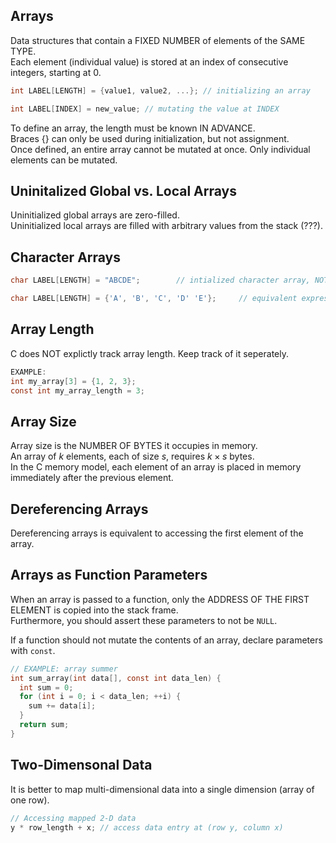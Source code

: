 ## Arrays
Data structures that contain a FIXED NUMBER of elements of the SAME TYPE. <br>
Each element (individual value) is stored at an index of consecutive integers, starting at 0.
```C
int LABEL[LENGTH] = {value1, value2, ...}; // initializing an array

int LABEL[INDEX] = new_value; // mutating the value at INDEX

```
To define an array, the length must be known IN ADVANCE.<br>
Braces {} can only be used during initialization, but not assignment. <br>
Once defined, an entire array cannot be mutated at once. Only individual elements can be mutated. 

## Uninitalized Global vs. Local Arrays
Uninitialized global arrays are zero-filled. <br>
Uninitialized local arrays are filled with arbitrary values from the stack (???).

## Character Arrays
```C
char LABEL[LENGTH] = "ABCDE";        // intialized character array, NOT a string

char LABEL[LENGTH] = {'A', 'B', 'C', 'D' 'E'};     // equivalent expression

```

## Array Length
C does NOT explictly track array length. Keep track of it seperately.
```C
EXAMPLE: 
int my_array[3] = {1, 2, 3};
const int my_array_length = 3;

```

## Array Size
Array size is the NUMBER OF BYTES it occupies in memory. <br>
An array of $k$ elements, each of size $s$, requires $k \times s$ bytes. <br>
In the C memory model, each element of an array is placed in memory immediately after the previous element. 

## Dereferencing Arrays
Dereferencing arrays is equivalent to accessing the first element of the array. 

## Arrays as Function Parameters
When an array is passed to a function, only the ADDRESS OF THE FIRST ELEMENT is copied into the stack frame. <br> 
Furthermore, you should assert these parameters to not be `NULL`. <br>

If a function should not mutate the contents of an array, declare parameters with `const`. <br>
```C
// EXAMPLE: array summer
int sum_array(int data[], const int data_len) {
  int sum = 0;
  for (int i = 0; i < data_len; ++i) {
    sum += data[i];
  }
  return sum;
}

```

## Two-Dimensonal Data
It is better to map multi-dimensional data into a single dimension (array of one row). <br> 
```C
// Accessing mapped 2-D data
y * row_length + x; // access data entry at (row y, column x)

```










